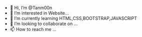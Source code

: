 - 👋 Hi, I’m @Tanm00n
- 👀 I’m interested in Website...
- 🌱 I’m currently learning HTML,CSS,BOOTSTRAP,JAVASCRIPT
- 💞️ I’m looking to collaborate on ...
- 📫 How to reach me ...

<!---
Tanm00n/Tanm00n is a ✨ special ✨ repository because its `README.md` (this file) appears on your GitHub profile.
You can click the Preview link to take a look at your changes.
--->
